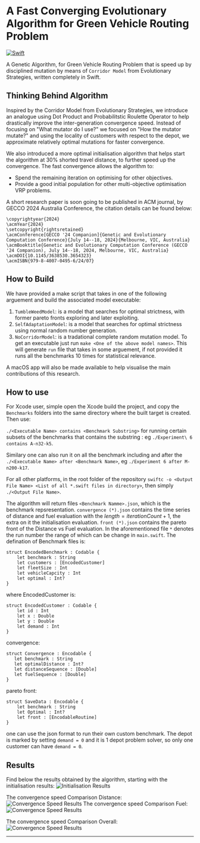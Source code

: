 # A Fast Converging Evolutionary Algorithm for Green Vehicle Routing Problem
[![Swift](https://www.swift.org/assets/images/swift~dark.svg)](https://www.swift.org)

A Genetic Algorithm, for Green Vehicle Routing Problem that is speed up by disciplined mutation by means of `Corridor Model` from Evolutionary Strategies, written completely in Swift.

## Thinking Behind Algorithm
Inspired by the Corridor Model from Evolutionary Strategies, we introduce an analogue using Dot Product and Probabilitstic Roulette Operator to help drastically improve the inter-generation convergence speed. Instead of focusing on "What mutator do I use?" we focused on "How the mutator mutate?" and using the locality of customers with respect to the depot, we approximate relatively optimal mutations for faster convergence. 

We also introduced a more optimal initialisation algorithm that helps start the algorithm at 30% shorted travel distance, to further speed up the convergence. The fast convergence allows the algorithm to:

*  Spend the remaining iteration on optimising for other objectives.
*  Provide a good initial population for other multi-objective optimisation VRP problems.

A short research paper is soon going to be published in ACM journal, by GECCO 2024 Australia Conference, the citation details can be found below:
```
\copyrightyear{2024}
\acmYear{2024}
\setcopyright{rightsretained}
\acmConference[GECCO '24 Companion]{Genetic and Evolutionary Computation Conference}{July 14--18, 2024}{Melbourne, VIC, Australia}
\acmBooktitle{Genetic and Evolutionary Computation Conference (GECCO '24 Companion), July 14--18, 2024, Melbourne, VIC, Australia}
\acmDOI{10.1145/3638530.3654323}
\acmISBN{979-8-4007-0495-6/24/07}
```

## How to Build
We have provided a make script that takes in one of the following arguement and build the associated model executable:
1. `TumbleWeedModel`: is a model that searches for optimal strictness, with former pareto fronts exploring and later exploiting.
2. `SelfAdaptationModel`: is a model that searches for optimal strictness using normal random number generation.
3. `NoCorridorModel`: is a tradational complete random mutation model.
To get an executable just run `make <One of the above model names>`. This will generate `run` file that takes in some arguement, if not provided it runs all the benchmarks 10 times for statistical relevance.

A macOS app will also be made available to help visualise the main contributions of this research.

## How to use
For Xcode user, simple open the Xcode build the project, and copy the `Benchmarks` folders into the same directory where the built target is created. Then use:

 `./<Executable Name> contains <Benchmark Substring>` for running certain subsets of the benchmarks that contains the substring : eg `./Experiment\ 6 contains A-n32-k5`. 

Similary one can also run it on all the benchmark including and after the `./<Executable Name> after <Benchmark Name>`, eg `./Experiment 6 after M-n200-k17`.

For all other platforms, in the root folder of the repository `swiftc -o <Output File Name> <List of all *.swift files in directory>`, then simply `./<Output File Name>`.

The algorithm will return files `<Benchmark Namme>.json`, which is the benchmark repsresentation. `convergence (*).json` contains the time series of distance and fuel evaluation with the $length = iterationCount + 1$, the extra on it the initialisation evaluation. `front (*).json` contains the pareto front of the Distance vs Fuel evaluation. In the aforementioned file `*` denotes the run number the range of which can be change in `main.swift`. The defination of Benchmark files is:
```
struct EncodedBenchmark : Codable {
    let benchmark : String
    let customers : [EncodedCustomer]
    let fleetSize : Int
    let vehicleCapcity : Int
    let optimal : Int?
}
```
where EncodedCustomer is:
```
struct EncodedCustomer : Codable {
    let id : Int
    let x : Double
    let y : Double
    let demand : Int
}
```
convergence:
 
 ```
 struct Convergence : Encodable {
    let benchmark : String
    let optimalDistance : Int?
    let distanceSequence : [Double]
    let fuelSequence : [Double]
}
 ```

pareto front:
```
struct SaveData : Encodable {
    let benchmark : String
    let Optimal : Int?
    let front : [EncodableRoutine]
}
```
one can use the json format to run their own custom benchmark. The depot is marked by setting `demand = 0` and it is 1 depot problem solver, so only one customer can have `demand = 0`.

## Results
Find below the results obtained by the algorithm, starting with the 
initialisation results:
![Initialisation Results](./Assets/InitialisationResults.png "Initialisation Results.")

The convergence speed Comparison Distance:
![Convergence Speed Results](./Assets/AUC-Distance.png "Convergence Speed Results Distance.")
The convergence speed Comparison Fuel:
![Convergence Speed Results](./Assets/AUC-Fuel.png "Convergence Speed Results Fuel.")

The convergence speed Comparison Overall:
![Convergence Speed Results](./Assets/AUC-Overall.png "Convergence Speed Results Overall.")


---